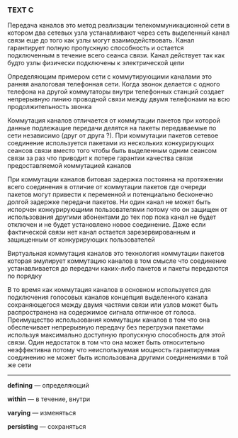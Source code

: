 ### TEXT C ### 
Передача каналов это метод реализации телекоммуникационной сети в котором два сетевых узла устанавливают через сеть выделенный канал связи еще до того как узлы могут взаимодействовать.
Канал гарантирует полную пропускную способность и остается подключенным в течение всего сеанса связи. Канал действует так как будто узлы физически подключены к электрической цепи

Определяющим примером сети с коммутирующими каналами это ранняя аналоговая телефонная сети. Когда звонок делается с одного телефона на другой коммутаторы внутри телефонных станций создает непрерывную линию проводной связи между двумя телефонами на всю продолжительность звонка 

Коммутация каналов отличается от коммутации пакетов при которой данные подлежащие передачи делятся на пакеты передаваемые по сети независимо (друг от друга ?). При коммутации пакетов сетевое соединение используется пакетами из нескольких конкурирующих сеансов связи вместо того чтобы быть выделенным одним сеансом связи за раз что приводит к потере гарантии качества связи предоставляемой коммутацией каналов

При коммутации каналов битовая задержка постоянна на протяжении всего соединения в отличие от коммутации пакетов где очереди пакетов могут привести к переменной и потенциально бесконечно долгой задержке передачи пакетов. Ни один канал не может быть испорчен конкурирующими пользователями потому что он защищен от использования другими абонентами до тех пор пока канал не будет отключен и не будет установлено новое соединение. Даже если фактической связи нет канал остается зарезервированным и защищенным от конкурирующих пользователей 

Виртуальная коммутация каналов это технология коммутации пакетов которая эмулирует коммутацию каналов в том смысле что соединение устанавливается до передачи каких-либо пакетов и пакеты передаются по порядку

В то время как коммутация каналов в основном используется для подключения голосовых каналов концепция выделенного канала сохраняющегося между двумя частями связи или узлов может быть распространена на содержимое сигнала отличное от голоса. Преимущество использования коммутации каналов в том что она обеспечивает непрерывную передачу без перегрузки пакетами используя максимально доступную пропускную способность для этой связи. Один недостаток в том что она может быть относительно неэффективна потому что неиспользуемая мощность гарантируемая соединению не может быть использована другими соединениями в той же сети 

---
**defining** — определяющий

**within** — в течение, внутри

**varying** — изменяться

**persisting** — сохраняться
